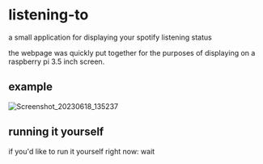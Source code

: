 # listening-to
a small application for displaying your spotify listening status

the webpage was quickly put together for the purposes of displaying on a raspberry pi 3.5 inch screen. 

## example
![Screenshot_20230618_135237](https://github.com/triviajon/listening-to/assets/16440342/9696faee-44c7-4995-989b-b48ae4bf6a4f)

## running it yourself
if you'd like to run it yourself right now: wait
